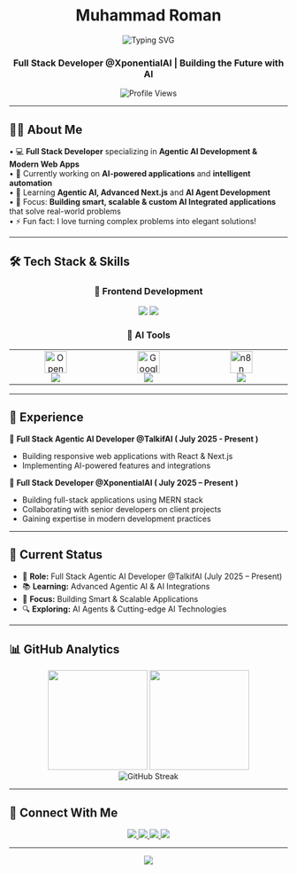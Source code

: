 <h1 align="center">
  Muhammad Roman
</h1>

<div align="center">
  <img src="https://readme-typing-svg.herokuapp.com?font=Fira+Code&weight=600&size=30&duration=5000&pause=1000&color=00D9FF&center=true&vCenter=true&width=600&lines=Hi+there!+👋+I'm+Muhammad+Roman;Full+Stack+Developer;Agentic+AI+Engineer;Frontend+%26+Backend+Expert;" alt="Typing SVG" />
</div>

<h3 align="center">
Full Stack Developer @XponentialAI | Building the Future with AI
</h3>

<div align="center">
  <img src="https://komarev.com/ghpvc/?username=romankhan&label=Profile%20views&color=0e75b6&style=flat" alt="Profile Views" />
</div>


---

## 🙋‍♂️ About Me

• 💻 **Full Stack Developer** specializing in **Agentic AI Development & Modern Web Apps**  
• 🔭 Currently working on **AI-powered applications** and **intelligent automation**  
• 🌱 Learning **Agentic AI, Advanced Next.js** and **AI Agent Development**  
• 🎯 Focus: **Building smart, scalable & custom AI Integrated applications** that solve real-world problems  
• ⚡ Fun fact: I love turning complex problems into elegant solutions!

---

## 🛠️ Tech Stack & Skills

<div align="center">

### 🎨 Frontend Development
<img src="https://skillicons.dev/icons?i=html,css,js,ts,react,nextjs,tailwind,bootstrap,sass,vite,nodejs,express,python,fastapi,prisma" />

<img src="https://skillicons.dev/icons?i=mongodb,postgresql,firebase,vercel,git,github,jest" />

### 🤖 AI Tools

  <table>
    <tr>
      <td align="center" width="200">
        <img src="https://cdn.jsdelivr.net/gh/simple-icons/simple-icons/icons/openai.svg" alt="OpenAI" width="40" height="40"/><br/>
        <img src="https://img.shields.io/badge/OpenAI-Agents%20SDK-412991?style=for-the-badge&logo=openai&logoColor=white"/>
      </td>
      <td align="center" width="200">
        <img src="https://cdn.jsdelivr.net/gh/simple-icons/simple-icons/icons/google.svg" alt="Google" width="40" height="40"/><br/>
        <img src="https://img.shields.io/badge/Google-ADK-4285F4?style=for-the-badge&logo=google&logoColor=white"/>
      </td>
      <td align="center" width="200">
        <img src="https://cdn.jsdelivr.net/gh/simple-icons/simple-icons/icons/n8n.svg" alt="n8n" width="40" height="40"/><br/>
        <img src="https://img.shields.io/badge/N8N-Agent%20Builder-EA4B35?style=for-the-badge&logo=n8n&logoColor=white"/>
      </td>
    </tr>
  </table>
</div>

---

## 💼 Experience

  🚀 **Full Stack Agentic AI Developer @TalkifAI ( July 2025 - Present )**
  - Building responsive web applications with React & Next.js  
  - Implementing AI-powered features and integrations  

 🌟 **Full Stack Developer @XponentialAI ( July 2025 – Present )**
  - Building full-stack applications using MERN stack  
  - Collaborating with senior developers on client projects  
  - Gaining expertise in modern development practices


---

## 🎯 Current Status

- 💼 **Role:** Full Stack Agentic AI Developer @TalkifAI (July 2025 – Present)  
- 📚 **Learning:** Advanced Agentic AI & AI Integrations  
- 🚀 **Focus:** Building Smart & Scalable Applications  
- 🔍 **Exploring:** AI Agents & Cutting-edge AI Technologies

---

## 📊 GitHub Analytics

<div align="center">
  <img height="180em" src="https://github-readme-stats.vercel.app/api?username=mromankhan&show_icons=true&theme=tokyonight&include_all_commits=true&count_private=true"/>
  <img height="180em" src="https://github-readme-stats.vercel.app/api/top-langs/?username=mromankhan&layout=compact&langs_count=8&theme=tokyonight"/>
</div>

<div align="center">
  <img src="https://streak-stats.demolab.com?user=mromankhan&theme=tokyonight" alt="GitHub Streak" />
</div>


---

## 🤝 Connect With Me

<div align="center"> 
  <a href="mailto:mromankhan005@gmail.com" target="_blank" rel="noopener noreferrer">
    <img src="https://img.shields.io/badge/Gmail-D14836?style=for-the-badge&logo=gmail&logoColor=white" />
  </a>
  <a href="https://www.linkedin.com/in/mromankhan/" target="_blank" rel="noopener noreferrer">
    <img src="https://img.shields.io/badge/LinkedIn-0077B5?style=for-the-badge&logo=linkedin&logoColor=white" />
  </a> 
  <a href="https://x.com/RomanKhan00555" target="_blank" rel="noopener noreferrer">
    <img src="https://img.shields.io/badge/Twitter-1DA1F2?style=for-the-badge&logo=twitter&logoColor=white" />
  </a>
  <a href="https://mroman.vercel.app/" target="_blank" rel="noopener noreferrer">
    <img src="https://img.shields.io/badge/Portfolio-FF5722?style=for-the-badge&logo=google-chrome&logoColor=white" />
  </a> 
</div>



---

<div align="center">
  <img src="https://capsule-render.vercel.app/api?type=waving&color=gradient&height=120&section=footer&text=🚀%20Building%20the%20Future%20with%20AI%20%7C%20One%20Commit%20at%20a%20Time&fontSize=20&fontColor=ffffff&animation=twinkling&fontAlignY=70" />
</div>

